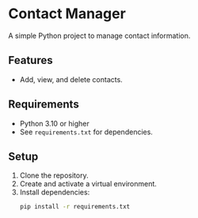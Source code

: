 <!-- @format -->

# Contact Manager

A simple Python project to manage contact information.

## Features

- Add, view, and delete contacts.

## Requirements

- Python 3.10 or higher
- See `requirements.txt` for dependencies.

## Setup

1. Clone the repository.
2. Create and activate a virtual environment.
3. Install dependencies:
   ```bash
   pip install -r requirements.txt
   ```

